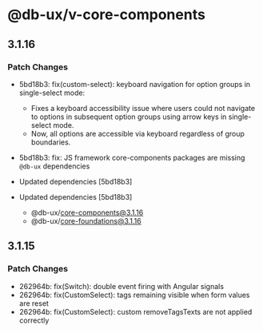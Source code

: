 # @db-ux/v-core-components

## 3.1.16

### Patch Changes

- 5bd18b3: fix(custom-select): keyboard navigation for option groups in single-select mode:
  - Fixes a keyboard accessibility issue where users could not navigate to options in subsequent option groups using arrow keys in single-select mode.
  - Now, all options are accessible via keyboard regardless of group boundaries.

- 5bd18b3: fix: JS framework core-components packages are missing `@db-ux` dependencies
- Updated dependencies [5bd18b3]
- Updated dependencies [5bd18b3]
  - @db-ux/core-components@3.1.16
  - @db-ux/core-foundations@3.1.16

## 3.1.15

### Patch Changes

- 262964b: fix(Switch): double event firing with Angular signals
- 262964b: fix(CustomSelect): tags remaining visible when form values are reset
- 262964b: fix(CustomSelect): custom removeTagsTexts are not applied correctly
